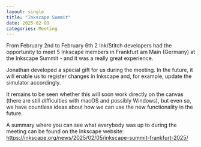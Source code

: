 ```yaml
---
layout: single
title: "Inkscape Summit"
date: 2025-02-09
categories: Meeting
---
```

From February 2nd to February 6th 2 Ink/Stitch developers had the opportunity to meet 5 Inkscape members in Frankfurt am Main (Germany) at the Inkscape Summit - and it was a really great experience.

Jonathan developed a special gift for us during the meeting. In the future, it will enable us to register changes in Inkscape and, for example, update the simulator accordingly.

It remains to be seen whether this will soon work directly on the canvas (there are still difficulties with macOS and possibly Windows), but even so, we have countless ideas about how we can use the new functionality in the future.

A summary where you can see what everybody was up to during the meeting can be found on the Inkscape website: <https://inkscape.org/news/2025/02/05/inkscape-summit-frankfurt-2025/>
